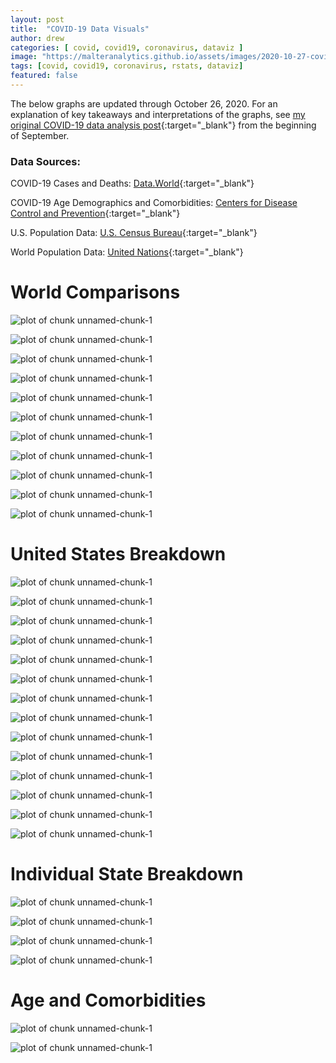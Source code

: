 ```yaml
---
layout: post
title:  "COVID-19 Data Visuals"
author: drew
categories: [ covid, covid19, coronavirus, dataviz ]
image: "https://malteranalytics.github.io/assets/images/2020-10-27-covid_20201027/image2.png"
tags: [covid, covid19, coronavirus, rstats, dataviz]
featured: false
---
```

  
The below graphs are updated through October 26, 2020.  For an explanation of key takeaways and interpretations of the graphs, see [my original COVID-19 data analysis post](https://malteranalytics.github.io/covid/){:target="_blank"} from the beginning of September.   
  
  
### **Data Sources:**


COVID-19 Cases and Deaths: [Data.World](https://data.world/covid-19-data-resource-hub/covid-19-case-counts/workspace/file?filename=COVID-19+Activity.csv){:target="_blank"}



COVID-19 Age Demographics and Comorbidities: [Centers for Disease Control and Prevention](https://data.cdc.gov/NCHS/Conditions-contributing-to-deaths-involving-corona/hk9y-quqm){:target="_blank"}


U.S. Population Data: [U.S. Census Bureau](https://www.census.gov/data/tables/time-series/demo/popest/2010s-counties-total.html){:target="_blank"}


World Population Data: [United Nations](https://population.un.org/){:target="_blank"}




# World Comparisons

![plot of chunk unnamed-chunk-1](/assets/images/2020-10-27-covid_20201027/image1.png)  



![plot of chunk unnamed-chunk-1](/assets/images/2020-10-27-covid_20201027/image2.png)  



![plot of chunk unnamed-chunk-1](/assets/images/2020-10-27-covid_20201027/image3.png)  



![plot of chunk unnamed-chunk-1](/assets/images/2020-10-27-covid_20201027/image4.png)  


![plot of chunk unnamed-chunk-1](/assets/images/2020-10-27-covid_20201027/image5.png)  


![plot of chunk unnamed-chunk-1](/assets/images/2020-10-27-covid_20201027/image6.png)  


![plot of chunk unnamed-chunk-1](/assets/images/2020-10-27-covid_20201027/image7.png)  


![plot of chunk unnamed-chunk-1](/assets/images/2020-10-27-covid_20201027/image8.png)  


![plot of chunk unnamed-chunk-1](/assets/images/2020-10-27-covid_20201027/image9.png)  


![plot of chunk unnamed-chunk-1](/assets/images/2020-10-27-covid_20201027/image10.png)  


![plot of chunk unnamed-chunk-1](/assets/images/2020-10-27-covid_20201027/image11.png)  



# United States Breakdown


![plot of chunk unnamed-chunk-1](/assets/images/2020-10-27-covid_20201027/image12.png)  


![plot of chunk unnamed-chunk-1](/assets/images/2020-10-27-covid_20201027/image13.png)  


![plot of chunk unnamed-chunk-1](/assets/images/2020-10-27-covid_20201027/image14.png)  


![plot of chunk unnamed-chunk-1](/assets/images/2020-10-27-covid_20201027/image15.png)  


![plot of chunk unnamed-chunk-1](/assets/images/2020-10-27-covid_20201027/image16.png)  


![plot of chunk unnamed-chunk-1](/assets/images/2020-10-27-covid_20201027/image17.png)  


![plot of chunk unnamed-chunk-1](/assets/images/2020-10-27-covid_20201027/image18.png)  


![plot of chunk unnamed-chunk-1](/assets/images/2020-10-27-covid_20201027/image19.png)  


![plot of chunk unnamed-chunk-1](/assets/images/2020-10-27-covid_20201027/image20.png)  


![plot of chunk unnamed-chunk-1](/assets/images/2020-10-27-covid_20201027/image21.png)  


![plot of chunk unnamed-chunk-1](/assets/images/2020-10-27-covid_20201027/image22.png)  


![plot of chunk unnamed-chunk-1](/assets/images/2020-10-27-covid_20201027/image23.png)  


![plot of chunk unnamed-chunk-1](/assets/images/2020-10-27-covid_20201027/image24.png)  


![plot of chunk unnamed-chunk-1](/assets/images/2020-10-27-covid_20201027/image25.png)  



# Individual State Breakdown

![plot of chunk unnamed-chunk-1](/assets/images/2020-10-27-covid_20201027/image26.png)  


![plot of chunk unnamed-chunk-1](/assets/images/2020-10-27-covid_20201027/image27.png)  


![plot of chunk unnamed-chunk-1](/assets/images/2020-10-27-covid_20201027/image28.png)  


![plot of chunk unnamed-chunk-1](/assets/images/2020-10-27-covid_20201027/image29.png)  



# Age and Comorbidities

![plot of chunk unnamed-chunk-1](/assets/images/2020-10-27-covid_20201027/image30.png)  


![plot of chunk unnamed-chunk-1](/assets/images/2020-10-27-covid_20201027/image31.png)  



